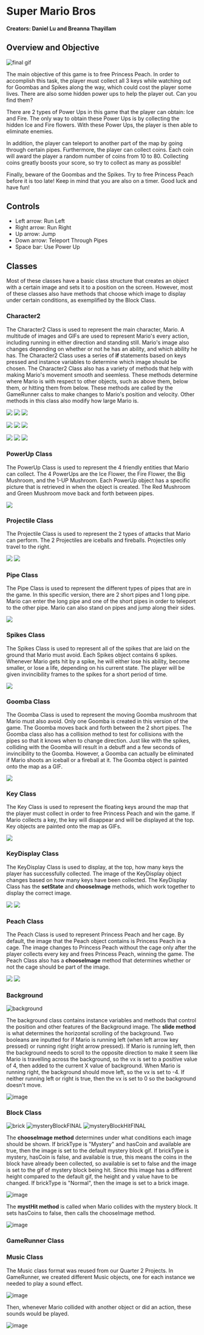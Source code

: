 # Super Mario Bros
#### Creators: Daniel Lu and Breanna Thayillam
## Overview and Objective
![final gif](https://user-images.githubusercontent.com/90793524/170924315-098eb6b4-9b00-44d1-8a48-12bf6080a26e.gif)

The main objective of this game is to free Princess Peach. In order to accomplish this task, the player must collect all 3 keys while watching out for Goombas and Spikes along the way, which could cost the player some lives. There are also some hidden power ups to help the player out. Can you find them?

There are 2 types of Power Ups in this game that the player can obtain: Ice and Fire. The only way to obtain these Power Ups is by collecting the hidden Ice and Fire flowers. With these Power Ups, the player is then able to eliminate enemies.

In addition, the player can teleport to another part of the map by going through certain pipes. Furthermore, the player can collect coins. Each coin will award the player a random number of coins from 10 to 80. Collecting coins greatly boosts your score, so try to collect as many as possible!

Finally, beware of the Goombas and the Spikes. Try to free Princess Peach before it is too late! Keep in mind that you are also on a timer. Good luck and have fun!

## Controls
* Left arrow: Run Left
* Right arrow: Run Right
* Up arrow: Jump
* Down arrow: Teleport Through Pipes
* Space bar: Use Power Up

## Classes
Most of these classes have a basic class structure that creates an object with a certain image and sets it to a position on the screen. However, most of these classes also have methods that choose which image to display under certain conditions, as exemplified by the Block Class.

### Character2
The Character2 Class is used to represent the main character, Mario. A multitude of images and GIFs are used to represent Mario's every action, including running in either direction and standing still. Mario's image also changes depending on whether or not he has an ability, and which ability he has. The Character2 Class uses a series of **if** statements based on keys pressed and instance variables to determine which image should be chosen. The Character2 Class also has a variety of methods that help with making Mario's movement smooth and seemless. These methods determine where Mario is with respect to other objects, such as above them, below them, or hitting them from below. These methods are called by the GameRunner calss to make changes to Mario's position and velocity. Other methods in this class also modify how large Mario is.

![](https://github.com/daniel-lu32/marioremake2/blob/master/MarioRemake/src/imgs/mariostanding.png) 
![](https://github.com/daniel-lu32/marioremake2/blob/master/MarioRemake/src/imgs/icemariostanding.png) 
![](https://github.com/daniel-lu32/marioremake2/blob/master/MarioRemake/src/imgs/firemariostanding.png)

![](https://github.com/daniel-lu32/marioremake2/blob/master/MarioRemake/src/imgs/mariorunningright.gif) 
![](https://github.com/daniel-lu32/marioremake2/blob/master/MarioRemake/src/imgs/icemariorunningright.gif) 
![](https://github.com/daniel-lu32/marioremake2/blob/master/MarioRemake/src/imgs/firemariorunningright.gif) 

![](https://github.com/daniel-lu32/marioremake2/blob/master/MarioRemake/src/imgs/mariorunningleft.gif) 
![](https://github.com/daniel-lu32/marioremake2/blob/master/MarioRemake/src/imgs/icemariorunningleft.gif) 
![](https://github.com/daniel-lu32/marioremake2/blob/master/MarioRemake/src/imgs/firemariorunningleft.gif) 


### PowerUp Class
The PowerUp Class is used to represent the 4 friendly entities that Mario can collect. The 4 PowerUps are the Ice Flower, the Fire Flower, the Big Mushroom, and the 1-UP Mushroom. Each PowerUp object has a specific picture that is retrieved in when the object is created. The Red Mushroom and Green Mushroom move back and forth between pipes.

![](https://github.com/daniel-lu32/marioremake2/blob/master/MarioRemake/src/imgs/readmeimgs/powerups.png) 

### Projectile Class
The Projectile Class is used to represent the 2 types of attacks that Mario can perform. The 2 Projectiles are iceballs and fireballs. Projectiles only travel to the right.

![](https://github.com/daniel-lu32/marioremake2/blob/master/MarioRemake/src/imgs/iceball.png) 
![](https://github.com/daniel-lu32/marioremake2/blob/master/MarioRemake/src/imgs/fireball.png) 

### Pipe Class
The Pipe Class is used to represent the different types of pipes that are in the game. In this specific version, there are 2 short pipes and 1 long pipe. Mario can enter the long pipe and one of the short pipes in order to teleport to the other pipe. Mario can also stand on pipes and jump along their sides.

![](https://github.com/daniel-lu32/marioremake2/blob/master/MarioRemake/src/imgs/pipe.png) 

### Spikes Class
The Spikes Class is used to represent all of the spikes that are laid on the ground that Mario must avoid. Each Spikes object contains 6 spikes. Whenever Mario gets hit by a spike, he will either lose his ability, become smaller, or lose a life, depending on his current state. The player will be given invincibility frames to the spikes for a short period of time.

![](https://github.com/daniel-lu32/marioremake2/blob/master/MarioRemake/src/imgs/spikes.png) 

### Goomba Class
The Goomba Class is used to represent the moving Goomba mushroom that Mario must also avoid. Only one Goomba is created in this version of the game. The Goomba moves back and forth between the 2 short pipes. The Goomba class also has a collision method to test for collisions with the pipes so that it knows when to change direction. Just like with the spikes, colliding with the Goomba will result in a debuff and a few seconds of invincibility to the Goomba. However, a Goomba can actually be eliminated if Mario shoots an iceball or a fireball at it. The Goomba object is painted onto the map as a GIF.

![](https://github.com/daniel-lu32/marioremake2/blob/master/MarioRemake/src/imgs/readmeimgs/goombagif.png) 

### Key Class
The Key Class is used to represent the floating keys around the map that the player must collect in order to free Princess Peach and win the game. If Mario collects a key, the key will disappear and will be displayed at the top. Key objects are painted onto the map as GIFs.

![](https://github.com/daniel-lu32/marioremake2/blob/master/MarioRemake/src/imgs/key2.gif) 

### KeyDisplay Class
The KeyDisplay Class is used to display, at the top, how many keys the player has successfully collected. The image of the KeyDisplay object changes based on how many keys have been collected. The KeyDisplay Class has the **setState** and **chooseImage** methods, which work together to display the correct image. 

![](https://github.com/daniel-lu32/marioremake2/blob/master/MarioRemake/src/imgs/0keys.png) 
![](https://github.com/daniel-lu32/marioremake2/blob/master/MarioRemake/src/imgs/2keys.png) 

### Peach Class
The Peach Class is used to represent Princess Peach and her cage. By default, the image that the Peach object contains is Princess Peach in a cage. The image changes to Princess Peach without the cage only after the player collects every key and frees Princess Peach, winning the game. The Peach Class also has a **chooseImage** method that determines whether or not the cage should be part of the image.

![](https://github.com/daniel-lu32/marioremake2/blob/master/MarioRemake/src/imgs/peachLocked.png) 
![](https://github.com/daniel-lu32/marioremake2/blob/master/MarioRemake/src/imgs/peachUnlocked.png) 

### Background

![background](https://user-images.githubusercontent.com/90793524/171323178-e8663051-f06b-4e3a-9bdf-45405d2f937c.png)

The background class contains instance variables and methods that control the position and other features of the Background image.
The **slide method** is what determines the horizontal scrolling of the background. Two booleans are inputted for if Mario is running left (when left arrow key pressed) or running right (right arrow pressed). If Mario is running left, then the background needs to scroll to the opposite direction to make it seem like Mario is travelling across the background, so the vx is set to a positive value of 4, then added to the current X value of background. When Mario is running right, the background should move left, so the vx is set to -4. If neither running left or right is true, then the vx is set to 0 so the background doesn't move.

![image](https://user-images.githubusercontent.com/90793524/171039337-462b614b-8f30-4852-b0c4-5dae310140c1.png)

### Block Class

![brick](https://user-images.githubusercontent.com/90793524/171323237-69f33840-6a6b-498d-af6d-d37d8b55b21f.png)
![mysteryBlockFINAL](https://user-images.githubusercontent.com/90793524/171323259-c3aeb4ef-4b6e-4025-a2b7-13c60bd4d2d5.gif)
![mysteryBlockHitFINAL](https://user-images.githubusercontent.com/90793524/171323279-526ecd0d-0cc6-4ac7-9f73-477afb68a462.gif)

The **chooseImage method** determines under what conditions each image should be shown. If brickType is "Mystery" and hasCoin and available are true, then the image is set to the default mystery block gif. If brickType is mystery, hasCoin is false, and available is true, this means the coins in the block have already been collected, so available is set to false and the image is set to the gif of mystery block being hit. Since this image has a different height compared to the default gif, the height and y value have to be changed. If brickType is "Normal", then the image is set to a brick image.

![image](https://user-images.githubusercontent.com/90793524/171040090-cb8f8136-1592-4f3d-bd52-b864a6e32a8d.png)

The **mystHit method** is called when Mario collides with the mystery block. It sets hasCoins to false, then calls the chooseImage method.

![image](https://user-images.githubusercontent.com/90793524/171040237-f798395a-825e-44c7-a486-b7bc691d86d2.png)

### GameRunner Class
### Music Class
The Music class format was reused from our Quarter 2 Projects. In GameRunner, we created different Music objects, one for each instance we needed to play a sound effect.

![image](https://user-images.githubusercontent.com/90793524/171041188-dafbbdd2-78ff-47ef-a185-596fd1395181.png)

Then, whenever Mario collided with another object or did an action, these sounds would be played.

![image](https://user-images.githubusercontent.com/90793524/171041330-32e3f94a-1077-4018-aaee-be225efcc160.png)

#### 
